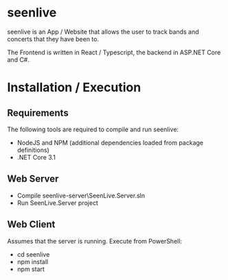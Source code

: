 # seenlive
seenlive is an App / Website that allows the user to track bands and concerts that they have been to. 

The Frontend is written in React / Typescript, the backend in ASP.NET Core and C#.

# Installation / Execution

## Requirements
The following tools are required to compile and run seenlive:
* NodeJS and NPM (additional dependencies loaded from package definitions)
* .NET Core 3.1

## Web Server
* Compile seenlive-server\SeenLive.Server.sln
* Run SeenLive.Server project

## Web Client
Assumes that the server is running. Execute from PowerShell:
* cd seenlive
* npm install
* npm start
